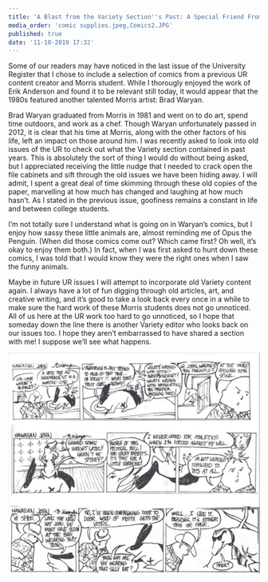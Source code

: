 ```yaml
---
title: 'A Blast from the Variety Section''s Past: A Special Friend From a Friend of the Register'
media_order: 'comic supplies.jpeg,Comics2.JPG'
published: true
date: '11-10-2019 17:32'
---
```


Some of our readers may have noticed in the last issue of the University Register that I chose to include a selection of comics from a previous UR content creator and Morris student. While I thorougly enjoyed the work of Erik Anderson and found it to be relevant still today, it would appear that the 1980s featured another talented Morris artist: Brad Waryan.

Brad Waryan graduated from Morris in 1981 and went on to do art, spend time outdoors, and work as a chef. Though Waryan unfortunately passed in 2012, it is clear that his time at Morris, along with the other factors of his life, left an impact on those around him. I was recently asked to look into old issues of the UR to check out what the Variety section contained in past years. This is absolutely the sort of thing I would do without being asked, but I appreciated receiving the little nudge that I needed to crack open the file cabinets and sift through the old issues we have been hiding away. I will admit, I spent a great deal of time skimming through these old copies of the paper, marvelling at how much has changed and laughing at how much hasn’t. As I stated in the previous issue, goofiness remains a constant in life and between college students.

I’m not totally sure I understand what is going on in Waryan’s comics, but I enjoy how sassy these little animals are, almost reminding me of Opus the Penguin. (When did those comics come out? Which came first? Oh well, it’s okay to enjoy them both.) In fact, when I was first asked to hunt down these comics, I was told that I would know they were the right ones when I saw the funny animals.

Maybe in future UR issues I will attempt to incorporate old Variety content again. I always have a lot of fun digging through old articles, art, and creative writing, and
it’s good to take a look back every once in a while to make sure the hard work of these Morris students does not go unnoticed. All of us here at the UR work too hard to go unnoticed, so I hope that someday down the line there is another Variety editor who looks back on our issues too. I hope they aren’t embarrassed to have shared a section with me! I suppose we’ll see what happens.

![](Comics2.JPG)